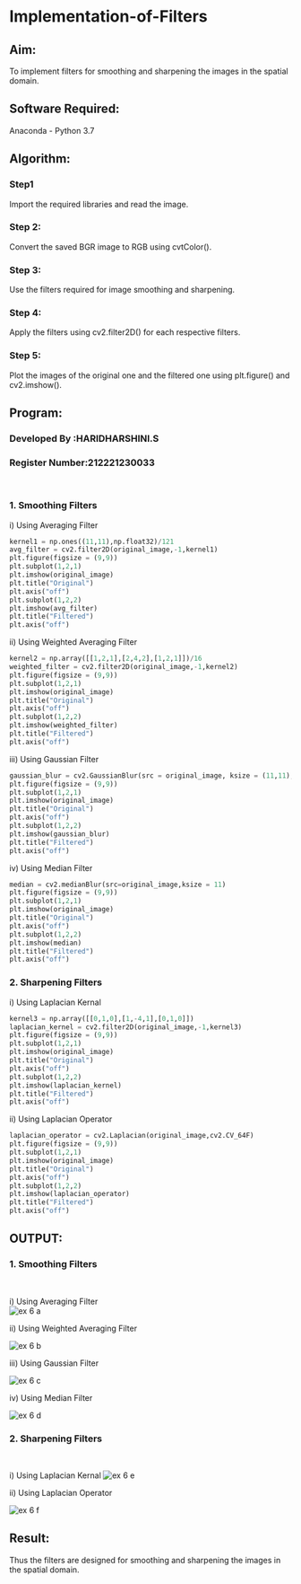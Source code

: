# Implementation-of-Filters
## Aim:
To implement filters for smoothing and sharpening the images in the spatial domain.

## Software Required:
Anaconda - Python 3.7

## Algorithm:
### Step1
Import the required libraries and read the image.

### Step 2:
Convert the saved BGR image to RGB using cvtColor().

### Step 3:
Use the filters required for image smoothing and sharpening.

### Step 4:
Apply the filters using cv2.filter2D() for each respective filters.

### Step 5:
Plot the images of the original one and the filtered one using plt.figure() and cv2.imshow(). 


## Program:
### Developed By   :HARIDHARSHINI.S
### Register Number:212221230033
</br>

### 1. Smoothing Filters

i) Using Averaging Filter
```Python
kernel1 = np.ones((11,11),np.float32)/121
avg_filter = cv2.filter2D(original_image,-1,kernel1)
plt.figure(figsize = (9,9))
plt.subplot(1,2,1)
plt.imshow(original_image)
plt.title("Original")
plt.axis("off")
plt.subplot(1,2,2)
plt.imshow(avg_filter)
plt.title("Filtered")
plt.axis("off")

```
ii) Using Weighted Averaging Filter
```Python
kernel2 = np.array([[1,2,1],[2,4,2],[1,2,1]])/16
weighted_filter = cv2.filter2D(original_image,-1,kernel2)
plt.figure(figsize = (9,9))
plt.subplot(1,2,1)
plt.imshow(original_image)
plt.title("Original")
plt.axis("off")
plt.subplot(1,2,2)
plt.imshow(weighted_filter)
plt.title("Filtered")
plt.axis("off")

```
iii) Using Gaussian Filter
```Python
gaussian_blur = cv2.GaussianBlur(src = original_image, ksize = (11,11), sigmaX=0, sigmaY=0)
plt.figure(figsize = (9,9))
plt.subplot(1,2,1)
plt.imshow(original_image)
plt.title("Original")
plt.axis("off")
plt.subplot(1,2,2)
plt.imshow(gaussian_blur)
plt.title("Filtered")
plt.axis("off")

```

iv) Using Median Filter
```Python
median = cv2.medianBlur(src=original_image,ksize = 11)
plt.figure(figsize = (9,9))
plt.subplot(1,2,1)
plt.imshow(original_image)
plt.title("Original")
plt.axis("off")
plt.subplot(1,2,2)
plt.imshow(median)
plt.title("Filtered")
plt.axis("off")

```

### 2. Sharpening Filters
i) Using Laplacian Kernal
```Python
kernel3 = np.array([[0,1,0],[1,-4,1],[0,1,0]])
laplacian_kernel = cv2.filter2D(original_image,-1,kernel3)
plt.figure(figsize = (9,9))
plt.subplot(1,2,1)
plt.imshow(original_image)
plt.title("Original")
plt.axis("off")
plt.subplot(1,2,2)
plt.imshow(laplacian_kernel)
plt.title("Filtered")
plt.axis("off")

```
ii) Using Laplacian Operator
```Python
laplacian_operator = cv2.Laplacian(original_image,cv2.CV_64F)
plt.figure(figsize = (9,9))
plt.subplot(1,2,1)
plt.imshow(original_image)
plt.title("Original")
plt.axis("off")
plt.subplot(1,2,2)
plt.imshow(laplacian_operator)
plt.title("Filtered")
plt.axis("off")

```

## OUTPUT:
### 1. Smoothing Filters
</br>

i) Using Averaging Filter
</br>
![ex 6 a](https://user-images.githubusercontent.com/94168395/230025527-cac3fed5-a306-4ea2-927a-42e887f99d7e.png)

ii) Using Weighted Averaging Filter

![ex 6 b](https://user-images.githubusercontent.com/94168395/230025587-53801ff8-67ac-4ad5-8b39-0485de67f0f2.png)

iii) Using Gaussian Filter


![ex 6 c](https://user-images.githubusercontent.com/94168395/230025753-3bcf6c26-d1ea-46da-ab64-bcad35a4f97b.png)

iv) Using Median Filter

![ex 6 d](https://user-images.githubusercontent.com/94168395/230025927-cef15042-7b72-4a4c-bf87-e8da82d1a92e.png)

### 2. Sharpening Filters
</br>

i) Using Laplacian Kernal
![ex 6 e](https://user-images.githubusercontent.com/94168395/230026006-3fd0ab7d-bb52-4087-9a50-3b02b0872210.png)


ii) Using Laplacian Operator

![ex 6 f](https://user-images.githubusercontent.com/94168395/230026049-9ca37855-fce1-47b4-8d8c-81fab5d21f11.png)

## Result:
Thus the filters are designed for smoothing and sharpening the images in the spatial domain.
